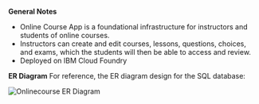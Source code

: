 
**General Notes**

- Online Course App is a foundational infrastructure for instructors and students of online courses.
- Instructors can create and edit courses, lessons, questions, choices, and exams, which the students will then be able to access and review.
- Deployed on IBM Cloud Foundry

**ER Diagram**
For reference, the ER diagram design for the SQL database:

![Onlinecourse ER Diagram](https://github.com/ibm-developer-skills-network/final-cloud-app-with-database/blob/master/static/media/course_images/onlinecourse_app_er.png)
